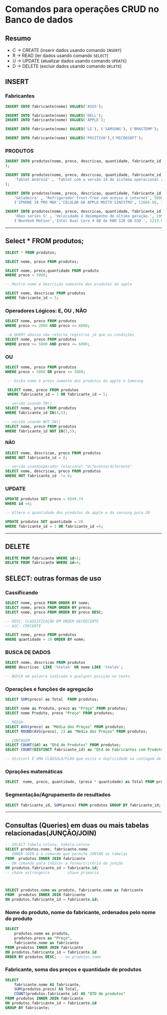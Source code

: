 # Comandos para operações CRUD no Banco de dados

## Resumo

- C -> CREATE (inserir dados usando comando `INSERT`)
- R -> READ (ler dados usando comando `SELECT`)
- U -> UPDATE (atualizar dados usando comando `UPDATE`)
- D -> DELETE (excluir dados usando comando `DELETE`)

## INSERT

### Fabricantes

```sql
INSERT INTO fabricante(nome) VALUES('ASUS'); 

INSERT INTO fabricante(nome) VALUES('DELL'); 
INSERT INTO fabricante(nome) VALUES('APPLE'); 

INSERT INTO fabricante(nome) VALUES('LG'), ('SAMSUNG'), ('BRASTEMP'); 

INSERT INTO fabricante(nome) VALUES('POSITIVO'),('MICROSOFT');

```

### PRODUTOS

```sql
INSERT INTO produtos(nome, preco, descricao, quantidade, fabricante_id) VALUES('ULTRABOOK', 3500,'Equipamento de última geração cheio de recursos, com processador Intel Core i9 do balacobaco', 7,2 --id do fabricante Dell
);

INSERT INTO produtos(nome, preco, descricao, quantidade, fabricante_id) VALUES(
    'Tablet Android' , 'Tablet com a versão 14 do sistema operacional android, possui tela de 10 polegadas e armazenamento de 128 GB, 64 GB de RAM porque o eliel perguntou.',1500.99, 5,5
);

INSERT INTO produtos(nome, preco, descricao, quantidade, fabricante_id) VALUES(
    'Geladeira' , 'Refrigerador frost-free com acesso á internet', 5000, 12, 6),
    ('IPHONE 18 PRO MAX','CELULAR DA APPLE MUITO SINISTRO', 12666.66, 3, 3),('iPAD MINI','Tablet apple com tela de tv', 4999.01, 5, 3);

INSERT INTO produtos(nome, preco, descricao, quantidade, fabricante_id) VALUES(
    'Xbox series S' , 'Velocidade é desempenho de última geração.', 1997, 5, 8),
    ('Nootbok Motion','Intel Dual Core 4 GB de RAM 128 GB SSD ', 1213.65, 8, 7);
```

---

## Select * FROM produtos;

```sql
SELECT * FROM produtos;

SELECT nome, preco FROM produtos;

SELECT nome, preco,quantidade FROM produto 
WHERE preco < 5000;

-- Mostre nome e descrição somesnte dos produtos da apple

SELECT nome, descricao FROM produtos
WHERE fabricante_id = 3;
```

### Operadores Lógicos: E, OU , NÃO

```SQL
SELECT nome, preco FROM produtos
WHERE preco >= 2000 AND preco <= 6000;

--A QUERY abaixo não retorna registros já que as condições 
SELECT nome, preco FROM produtos
WHERE preco >= 5000 AND preco <= 6000;
```

### OU

```SQL
SELECT nome, preco FROM produtos
WHERE preco > 5000 OR preco <= 3000;

 -- Exiba nome e preço somente dos produtos da apple e Samsung

 SELECT nome, preco FROM produtos
 WHERE fabricante_id = 3 OR fabricante_id = 5;

-- versão usando IN()
SELECT nome, preco FROM produtos
WHERE fabricante_id IN(3,5);

-- versão usando NOT IN()
SELECT nome, preco FROM produtos
WHERE fabricante_id NOT IN(3,5);
```

#### NÃO
```SQL
SELECT nome, descricao, preco FROM produtos
WHERE NOT fabricante_id = 8;

-- versão usandooperador relacional "diferente/diferente"
SELECT nome, descricao, preco FROM produtos
WHERE NOT fabricante_id  != 8;
```

### UPDATE

```SQL
UPDATE produtos SET preco = 6549.74
WHERE id =4;

-- Altere a quantidade dos produtos da apple e da sansung para 20

UPDATE produtos SET quantidade = 20
WHERE fabricante_id = 3 OR fabricante_id =5;
```

---
## DELETE

```SQL
DELETE FROM fabricante WHERE id=1;
DELETE FROM fabricante WHERE id=4;
```

## SELECT: outras formas de uso

### Cassificando
```SQL
SELECT nome, preco FROM ORDER BY nome;
SELECT nome, preco FROM ORDER BY preco;
SELECT nome, preco FROM ORDER BY preco DESC;

-- DESC: CLASSIFICAÇÃO EM ORDEM DECRECENTE
-- ASC: CRECENTE

SELECT nome, preco FROM produtos 
WHERE quantidade = 20 ORDER BY nome;
```

### BUSCA DE DADOS 
```SQL
SELECT nome, descricao FROM produtos
WHERE descricao  LIKE '%tela%' OR nome LIKE '%tela%';

-- BUSCA em palavra indicada a qualquer posição no texto
```

### Operações e funções de agregação

```SQL
SELECT SUM(preco) as Total  FROM produtos;

SELECT nome as Produto, preco as "Preço" FROM produtos;
SELECT nome Produto, preco "Preço" FROM produtos;

-- MÉDIA
SELECT AVG(preco) as "Média dos Preços" FROM produtos; 
SELECT ROUND(AVG(preco), 2) as "Média dos Preços" FROM produtos; 

-- CONTAGEM 
SELECT COUNT(id) as "Qtd de Produtos" FROM produtos;
SELECT COUNT(DISTINCT fabricante_id) as "Qtd de Fabricantes com Produtos" FROM produtos;

-- distinct É UMA CLÁUSULA/FLAG que evita a duplicidade na contagem de registros
```


### Oprações matemáticas

```SQL
SELECT  nome, preco, quantidade, (preco * quantidade) as Total FROM produtos;
```

### Segmentação/Agrupamento de resultados
```SQL
SELECT fabricante_id, SUM(preco) FROM produtos GROUP BY fabricante_id;
```

---

## Consultas (Queries) em duas ou mais tabelas relacionadas(JUNÇÃO/JOIN)

```SQL
-- SELECT tabela.coluna, tebela.coluna
SELECT produtos.nome, fabricante.nome
-- INNER JOIN é o comando que permite JUNTAR as tabelas
FROM  produtos INNER JOIN fabricante
-- ON comando para indicar a forma/critério da junção
ON produtos.fabricante_id = fabricante.id;
-- chave estrangeira        chave primaria



SELECT produtos.nome as produto, fabricante.nome as fabricante
FROM  produtos INNER JOIN fabricante
ON produtos.fabricante_id = fabricante.id;
```

### Nome do produto, nome do fabricante, ordenados pelo nome do produto

```SQL
SELECT
    produtos.nome as produto,
    produtos.preco as "Preço",
    fabricante.nome as fabricante
FROM produtos INNER JOIN fabricante
ON produtos.fabricante_id = fabricante.id
ORDER BY produtos DESC; -- ou produtos.nome
```

### Fabricante, soma dos preços e quantidade de produtos

```SQL
SELECT
    fabricante.nome AS fabricante,
    SUM(produtos.preco) AS Total,
    COUNT(produtos.fabricante_id) AS "QTD de produtos"
FROM produtos INNER JOIN fabricante
ON produtos.fabricante_id = fabricante.id
GROUP BY fabricante;
```